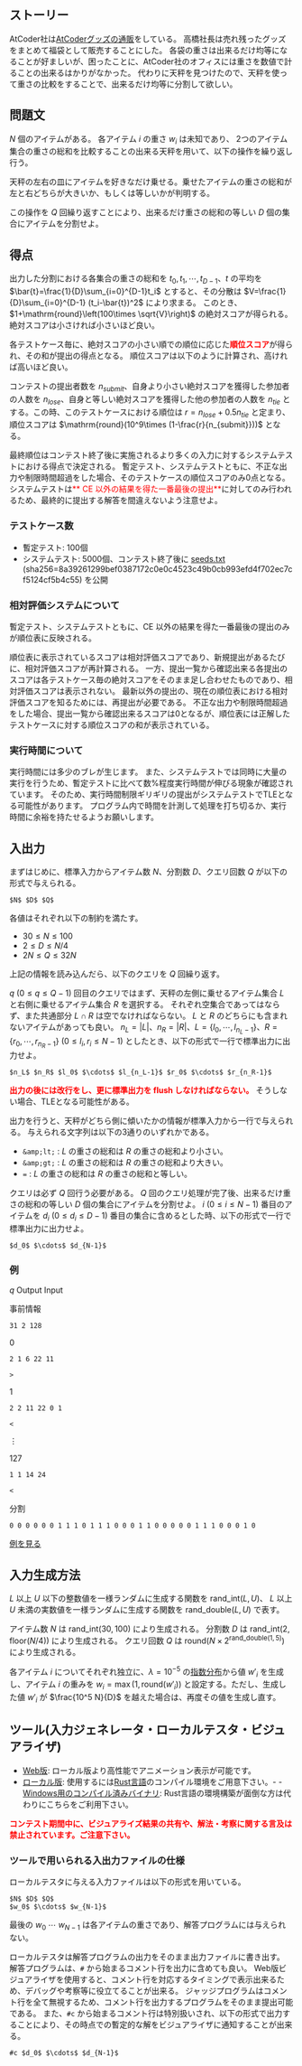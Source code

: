 ## ストーリー

AtCoder社は[AtCoderグッズの通販](https://suzuri.jp/AtCoder)をしている。
高橋社長は売れ残ったグッズをまとめて福袋として販売することにした。
各袋の重さは出来るだけ均等になることが好ましいが、困ったことに、AtCoder社のオフィスには重さを数値で計ることの出来るはかりがなかった。
代わりに天秤を見つけたので、天秤を使って重さの比較をすることで、出来るだけ均等に分割して欲しい。

## 問題文

$N$ 個のアイテムがある。
各アイテム $i$ の重さ $w_i$ は未知であり、
2つのアイテム集合の重さの総和を比較することの出来る天秤を用いて、以下の操作を繰り返し行う。

天秤の左右の皿にアイテムを好きなだけ乗せる。乗せたアイテムの重さの総和が左と右どちらが大きいか、もしくは等しいかが判明する。

この操作を $Q$ 回繰り返すことにより、出来るだけ重さの総和の等しい $D$ 個の集合にアイテムを分割せよ。

## 得点

出力した分割における各集合の重さの総和を $t_0,t_1,\cdots,t_{D-1}$、$t$ の平均を $\bar{t}=\frac{1}{D}\sum_{i=0}^{D-1}t_i$ とすると、その分散は
$V=\frac{1}{D}\sum_{i=0}^{D-1} (t_i-\bar{t})^2$ により求まる。
このとき、$1+\mathrm{round}\left(100\times \sqrt{V}\right)$
の絶対スコアが得られる。
絶対スコアは小さければ小さいほど良い。

各テストケース毎に、絶対スコアの小さい順での順位に応じた<font color="red">**順位スコア**</font>が得られ、その和が提出の得点となる。
順位スコアは以下のように計算され、高ければ高いほど良い。

コンテストの提出者数を $n_{submit}$、自身より小さい絶対スコアを獲得した参加者の人数を $n_{lose}$、自身と等しい絶対スコアを獲得した他の参加者の人数を $n_{tie}$ とする。この時、このテストケースにおける順位は $r=n_{lose}+0.5 n_{tie}$ と定まり、順位スコアは $\mathrm{round}(10^9\times (1-\frac{r}{n_{submit}}))$ となる。

最終順位はコンテスト終了後に実施されるより多くの入力に対するシステムテストにおける得点で決定される。
暫定テスト、システムテストともに、不正な出力や制限時間超過をした場合、そのテストケースの順位スコアのみ0点となる。
システムテストは<font color="red">** CE 以外の結果を得た一番最後の提出**</font>に対してのみ行われるため、最終的に提出する解答を間違えないよう注意せよ。

### テストケース数

- 暫定テスト: 100個
- システムテスト: 5000個、コンテスト終了後に [seeds.txt](https://img.atcoder.jp/ahc025/seeds.txt) (sha256=8a39261299bef0387172c0e0c4523c49b0cb993efd4f702ec7cf5124cf5b4c55) を公開

### 相対評価システムについて

暫定テスト、システムテストともに、CE 以外の結果を得た一番最後の提出のみが順位表に反映される。

順位表に表示されているスコアは相対評価スコアであり、新規提出があるたびに、相対評価スコアが再計算される。
一方、提出一覧から確認出来る各提出のスコアは各テストケース毎の絶対スコアをそのまま足し合わせたものであり、相対評価スコアは表示されない。
最新以外の提出の、現在の順位表における相対評価スコアを知るためには、再提出が必要である。
不正な出力や制限時間超過をした場合、提出一覧から確認出来るスコアは0となるが、順位表には正解したテストケースに対する順位スコアの和が表示されている。

### 実行時間について

実行時間には多少のブレが生じます。
また、システムテストでは同時に大量の実行を行うため、暫定テストに比べて数%程度実行時間が伸びる現象が確認されています。
そのため、実行時間制限ギリギリの提出がシステムテストでTLEとなる可能性があります。
プログラム内で時間を計測して処理を打ち切るか、実行時間に余裕を持たせるようお願いします。

## 入出力

まずはじめに、標準入力からアイテム数 $N$、分割数 $D$、クエリ回数 $Q$ が以下の形式で与えられる。

```plain
$N$ $D$ $Q$
```

各値はそれぞれ以下の制約を満たす。

- $30\leq N\leq 100$
- $2\leq D\leq N/4$
- $2N\leq Q\leq 32N$

上記の情報を読み込んだら、以下のクエリを $Q$ 回繰り返す。

$q$ ($0\leq q\leq Q-1$) 回目のクエリではまず、天秤の左側に乗せるアイテム集合 $L$ と右側に乗せるアイテム集合 $R$ を選択する。
それぞれ空集合であってはならず、また共通部分 $L\cap R$ は空でなければならない。
$L$ と $R$ のどちらにも含まれないアイテムがあっても良い。
$n_L=|L|$、$n_R=|R|$、$L=\{l_0,\cdots,l_{n_L-1}\}$、$R=\{r_0,\cdots,r_{n_R-1}\}$ ($0\leq l_i,r_i\leq N-1$) としたとき、以下の形式で一行で標準出力に出力せよ。

```plain
$n_L$ $n_R$ $l_0$ $\cdots$ $l_{n_L-1}$ $r_0$ $\cdots$ $r_{n_R-1}$
```

<font color="red">**出力の後には改行をし、更に標準出力を flush しなければならない。**</font>
そうしない場合、TLEとなる可能性がある。

出力を行うと、天秤がどちら側に傾いたかの情報が標準入力から一行で与えられる。
与えられる文字列は以下の3通りのいずれかである。

- `&amp;lt;` : $L$ の重さの総和は $R$ の重さの総和より小さい。
- `&amp;gt;` : $L$ の重さの総和は $R$ の重さの総和より大きい。
- `=` : $L$ の重さの総和は $R$ の重さの総和と等しい。

クエリは必ず $Q$ 回行う必要がある。
$Q$ 回のクエリ処理が完了後、出来るだけ重さの総和の等しい $D$ 個の集合にアイテムを分割せよ。
$i$ ($0\leq i\leq N-1$) 番目のアイテムを $d_i$ ($0\leq d_i\leq D-1$) 番目の集合に含めるとした時、以下の形式で一行で標準出力に出力せよ。

```plain
$d_0$ $\cdots$ $d_{N-1}$
```

### 例

$q$
Output
Input

事前情報

```plain
31 2 128
```

0
```plain
2 1 6 22 11
```
```plain
>
```

1
```plain
2 2 11 22 0 1
```
```plain
<
```

$\vdots$

127
```plain
1 1 14 24
```
```plain
<
```

分割
```plain
0 0 0 0 0 0 1 1 1 0 1 1 1 0 0 0 1 1 0 0 0 0 0 1 1 1 0 0 0 1 0
```

[例を見る](https://img.atcoder.jp/ahc025/tNvZmDfV.html?lang=ja&amp;seed=0&amp;output=sample)

## 入力生成方法

$L$ 以上 $U$ 以下の整数値を一様ランダムに生成する関数を $\mathrm{rand\_int}(L,U)$、
$L$ 以上 $U$ 未満の実数値を一様ランダムに生成する関数を $\mathrm{rand\_double}(L,U)$ で表す。

アイテム数 $N$ は $\mathrm{rand\_int}(30,100)$ により生成される。
分割数 $D$ は $\mathrm{rand\_int}(2,\mathrm{floor}(N/4))$ により生成される。
クエリ回数 $Q$ は $\mathrm{round}(N\times 2^{\mathrm{rand\_double(1,5)}})$ により生成される。

各アイテム $i$ についてそれぞれ独立に、$\lambda=10^{-5}$ の[指数分布](https://ja.wikipedia.org/wiki/%E6%8C%87%E6%95%B0%E5%88%86%E5%B8%83)から値 $w'_i$ を生成し、アイテム $i$ の重みを $w_i=\max(1, \mathrm{round}(w'_i))$ と設定する。ただし、生成した値 $w'_i$ が $\frac{10^5 N}{D}$ を越えた場合は、再度その値を生成し直す。

## ツール(入力ジェネレータ・ローカルテスタ・ビジュアライザ)

- [Web版](https://img.atcoder.jp/ahc025/tNvZmDfV.html?lang=ja): ローカル版より高性能でアニメーション表示が可能です。
- [ローカル版](https://img.atcoder.jp/ahc025/tNvZmDfV.zip): 使用するには[Rust言語](https://www.rust-lang.org/ja)のコンパイル環境をご用意下さい。-   - [Windows用のコンパイル済みバイナリ](https://img.atcoder.jp/ahc025/tNvZmDfV_windows.zip): Rust言語の環境構築が面倒な方は代わりにこちらをご利用下さい。

<font color="red">**コンテスト期間中に、ビジュアライズ結果の共有や、解法・考察に関する言及は禁止されています。ご注意下さい。**</font>

### ツールで用いられる入出力ファイルの仕様

ローカルテスタに与える入力ファイルは以下の形式を用いている。

```plain
$N$ $D$ $Q$
$w_0$ $\cdots$ $w_{N-1}$
```

最後の $w_0$ $\cdots$ $w_{N-1}$ は各アイテムの重さであり、解答プログラムには与えられない。

ローカルテスタは解答プログラムの出力をそのまま出力ファイルに書き出す。
解答プログラムは、`#` から始まるコメント行を出力に含めても良い。 Web版ビジュアライザを使用すると、コメント行を対応するタイミングで表示出来るため、デバッグや考察等に役立てることが出来る。 ジャッジプログラムはコメント行を全て無視するため、コメント行を出力するプログラムをそのまま提出可能である。
また、`#c` から始まるコメント行は特別扱いされ、以下の形式で出力することにより、その時点での暫定的な解をビジュアライザに通知することが出来る。

```plain
#c $d_0$ $\cdots$ $d_{N-1}$
```